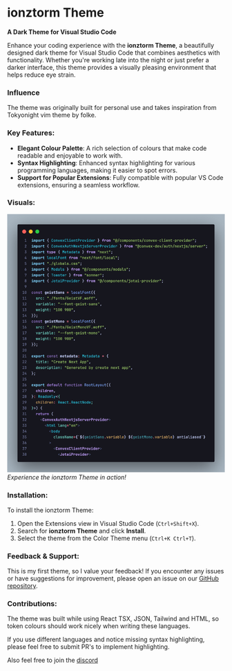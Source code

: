 # ionztorm Theme

**A Dark Theme for Visual Studio Code**

Enhance your coding experience with the **ionztorm Theme**, a beautifully designed dark theme for Visual Studio Code that combines aesthetics with functionality. Whether you're working late into the night or just prefer a darker interface, this theme provides a visually pleasing environment that helps reduce eye strain.

### Influence
The theme was originally built for personal use and takes inspiration from Tokyonight vim theme by folke.

### Key Features:
- **Elegant Colour Palette**: A rich selection of colours that make code readable and enjoyable to work with.
- **Syntax Highlighting**: Enhanced syntax highlighting for various programming languages, making it easier to spot errors.
- **Support for Popular Extensions**: Fully compatible with popular VS Code extensions, ensuring a seamless workflow.

### Visuals:
![ionztorm Theme Preview](image/example.png)  
*Experience the ionztorm Theme in action!*

### Installation:
To install the ionztorm Theme:
1. Open the Extensions view in Visual Studio Code (`Ctrl+Shift+X`).
2. Search for **ionztorm Theme** and click **Install**.
3. Select the theme from the Color Theme menu (`Ctrl+K Ctrl+T`).

### Feedback & Support:
This is my first theme, so I value your feedback! If you encounter any issues or have suggestions for improvement, please open an issue on our [GitHub repository](https://github.com/ionztorm/ionztorm-theme).

### Contributions:
The theme was built while using React TSX, JSON, Tailwind and HTML, so token colours should work nicely when writing these languages.

If you use different languages and notice missing syntax highlighting, please feel free to submit PR's to implement highlighting.

Also feel free to join the [discord](https://discord.gg/jdH8B8AMzr)
